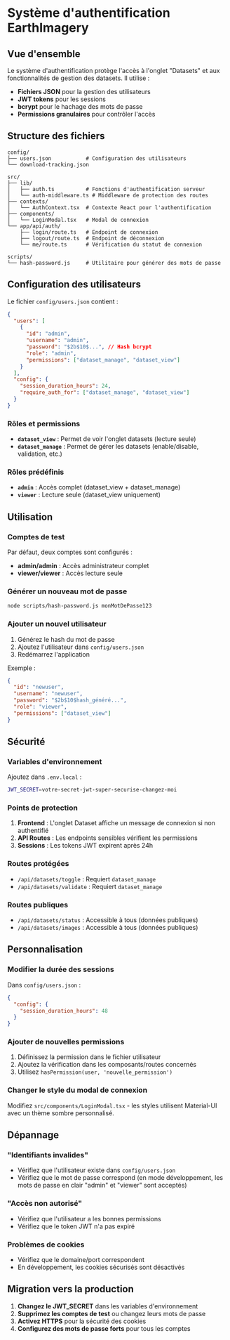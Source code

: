 # Système d'authentification EarthImagery

## Vue d'ensemble

Le système d'authentification protège l'accès à l'onglet "Datasets" et aux fonctionnalités de gestion des datasets. Il utilise :

- **Fichiers JSON** pour la gestion des utilisateurs
- **JWT tokens** pour les sessions
- **bcrypt** pour le hachage des mots de passe
- **Permissions granulaires** pour contrôler l'accès

## Structure des fichiers

```
config/
├── users.json           # Configuration des utilisateurs
└── download-tracking.json

src/
├── lib/
│   ├── auth.ts          # Fonctions d'authentification serveur
│   └── auth-middleware.ts # Middleware de protection des routes
├── contexts/
│   └── AuthContext.tsx  # Contexte React pour l'authentification
├── components/
│   └── LoginModal.tsx   # Modal de connexion
└── app/api/auth/
    ├── login/route.ts   # Endpoint de connexion
    ├── logout/route.ts  # Endpoint de déconnexion
    └── me/route.ts      # Vérification du statut de connexion

scripts/
└── hash-password.js     # Utilitaire pour générer des mots de passe
```

## Configuration des utilisateurs

Le fichier `config/users.json` contient :

```json
{
  "users": [
    {
      "id": "admin",
      "username": "admin",
      "password": "$2b$10$...", // Hash bcrypt
      "role": "admin",
      "permissions": ["dataset_manage", "dataset_view"]
    }
  ],
  "config": {
    "session_duration_hours": 24,
    "require_auth_for": ["dataset_manage", "dataset_view"]
  }
}
```

### Rôles et permissions

- **`dataset_view`** : Permet de voir l'onglet datasets (lecture seule)
- **`dataset_manage`** : Permet de gérer les datasets (enable/disable, validation, etc.)

### Rôles prédéfinis

- **`admin`** : Accès complet (dataset_view + dataset_manage)
- **`viewer`** : Lecture seule (dataset_view uniquement)

## Utilisation

### Comptes de test

Par défaut, deux comptes sont configurés :
- **admin/admin** : Accès administrateur complet
- **viewer/viewer** : Accès lecture seule

### Générer un nouveau mot de passe

```bash
node scripts/hash-password.js monMotDePasse123
```

### Ajouter un nouvel utilisateur

1. Générez le hash du mot de passe
2. Ajoutez l'utilisateur dans `config/users.json`
3. Redémarrez l'application

Exemple :
```json
{
  "id": "newuser",
  "username": "newuser",
  "password": "$2b$10$hash_généré...",
  "role": "viewer",
  "permissions": ["dataset_view"]
}
```

## Sécurité

### Variables d'environnement

Ajoutez dans `.env.local` :
```bash
JWT_SECRET=votre-secret-jwt-super-securise-changez-moi
```

### Points de protection

1. **Frontend** : L'onglet Dataset affiche un message de connexion si non authentifié
2. **API Routes** : Les endpoints sensibles vérifient les permissions
3. **Sessions** : Les tokens JWT expirent après 24h

### Routes protégées

- `/api/datasets/toggle` : Requiert `dataset_manage`
- `/api/datasets/validate` : Requiert `dataset_manage`

### Routes publiques

- `/api/datasets/status` : Accessible à tous (données publiques)
- `/api/datasets/images` : Accessible à tous (données publiques)

## Personnalisation

### Modifier la durée des sessions

Dans `config/users.json` :
```json
{
  "config": {
    "session_duration_hours": 48
  }
}
```

### Ajouter de nouvelles permissions

1. Définissez la permission dans le fichier utilisateur
2. Ajoutez la vérification dans les composants/routes concernés
3. Utilisez `hasPermission(user, 'nouvelle_permission')`

### Changer le style du modal de connexion

Modifiez `src/components/LoginModal.tsx` - les styles utilisent Material-UI avec un thème sombre personnalisé.

## Dépannage

### "Identifiants invalides"
- Vérifiez que l'utilisateur existe dans `config/users.json`
- Vérifiez que le mot de passe correspond (en mode développement, les mots de passe en clair "admin" et "viewer" sont acceptés)

### "Accès non autorisé"
- Vérifiez que l'utilisateur a les bonnes permissions
- Vérifiez que le token JWT n'a pas expiré

### Problèmes de cookies
- Vérifiez que le domaine/port correspondent
- En développement, les cookies sécurisés sont désactivés

## Migration vers la production

1. **Changez le JWT_SECRET** dans les variables d'environnement
2. **Supprimez les comptes de test** ou changez leurs mots de passe
3. **Activez HTTPS** pour la sécurité des cookies
4. **Configurez des mots de passe forts** pour tous les comptes
